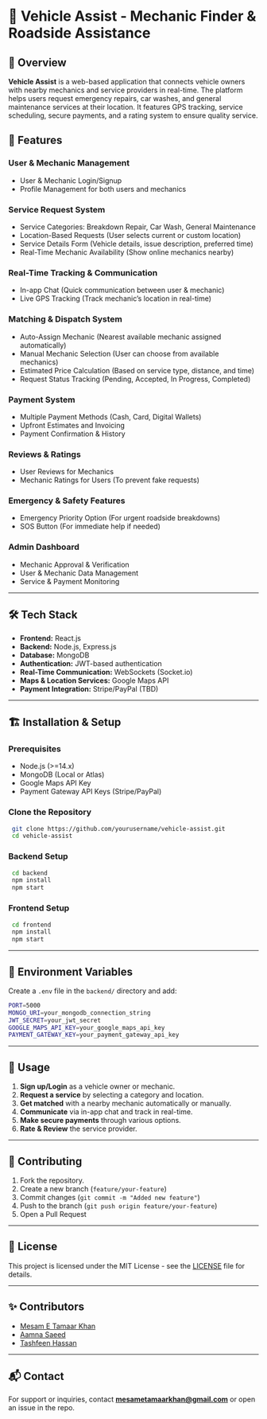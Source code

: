 # 🚗 Vehicle Assist - Mechanic Finder & Roadside Assistance

## 📌 Overview
**Vehicle Assist** is a web-based application that connects vehicle owners with nearby mechanics and service providers in real-time. The platform helps users request emergency repairs, car washes, and general maintenance services at their location. It features GPS tracking, service scheduling, secure payments, and a rating system to ensure quality service.

## 🚀 Features
### User & Mechanic Management
- User & Mechanic Login/Signup
- Profile Management for both users and mechanics

### Service Request System
- Service Categories: Breakdown Repair, Car Wash, General Maintenance
- Location-Based Requests (User selects current or custom location)
- Service Details Form (Vehicle details, issue description, preferred time)
- Real-Time Mechanic Availability (Show online mechanics nearby)

### Real-Time Tracking & Communication
- In-app Chat (Quick communication between user & mechanic)
- Live GPS Tracking (Track mechanic’s location in real-time)

### Matching & Dispatch System
- Auto-Assign Mechanic (Nearest available mechanic assigned automatically)
- Manual Mechanic Selection (User can choose from available mechanics)
- Estimated Price Calculation (Based on service type, distance, and time)
- Request Status Tracking (Pending, Accepted, In Progress, Completed)

### Payment System
- Multiple Payment Methods (Cash, Card, Digital Wallets)
- Upfront Estimates and Invoicing
- Payment Confirmation & History

### Reviews & Ratings
- User Reviews for Mechanics
- Mechanic Ratings for Users (To prevent fake requests)

### Emergency & Safety Features
- Emergency Priority Option (For urgent roadside breakdowns)
- SOS Button (For immediate help if needed)

### Admin Dashboard
- Mechanic Approval & Verification
- User & Mechanic Data Management
- Service & Payment Monitoring

---

## 🛠️ Tech Stack
- **Frontend:** React.js
- **Backend:** Node.js, Express.js
- **Database:** MongoDB
- **Authentication:** JWT-based authentication
- **Real-Time Communication:** WebSockets (Socket.io)
- **Maps & Location Services:** Google Maps API
- **Payment Integration:** Stripe/PayPal (TBD)

---

## 🏗️ Installation & Setup
### Prerequisites
- Node.js (>=14.x)
- MongoDB (Local or Atlas)
- Google Maps API Key
- Payment Gateway API Keys (Stripe/PayPal)

### Clone the Repository
```sh
 git clone https://github.com/yourusername/vehicle-assist.git
 cd vehicle-assist
```

### Backend Setup
```sh
 cd backend
 npm install
 npm start
```

### Frontend Setup
```sh
 cd frontend
 npm install
 npm start
```

---

## 📌 Environment Variables
Create a `.env` file in the `backend/` directory and add:
```sh
PORT=5000
MONGO_URI=your_mongodb_connection_string
JWT_SECRET=your_jwt_secret
GOOGLE_MAPS_API_KEY=your_google_maps_api_key
PAYMENT_GATEWAY_KEY=your_payment_gateway_api_key
```

---

## 🚀 Usage
1. **Sign up/Login** as a vehicle owner or mechanic.
2. **Request a service** by selecting a category and location.
3. **Get matched** with a nearby mechanic automatically or manually.
4. **Communicate** via in-app chat and track in real-time.
5. **Make secure payments** through various options.
6. **Rate & Review** the service provider.

---

## 🤝 Contributing
1. Fork the repository.
2. Create a new branch (`feature/your-feature`)
3. Commit changes (`git commit -m "Added new feature"`)
4. Push to the branch (`git push origin feature/your-feature`)
5. Open a Pull Request

---

## 📜 License
This project is licensed under the MIT License - see the [LICENSE](LICENSE) file for details.

---

## ✨ Contributors
- [Mesam E Tamaar Khan](https://github.com/mesametamaarkhan)
- [Aamna Saeed](https://github.com/AamnaSaeed)
- [Tashfeen Hassan](https://github.com/TashfeenHassan)

---

## 📬 Contact
For support or inquiries, contact **mesametamaarkhan@gmail.com** or open an issue in the repo.

